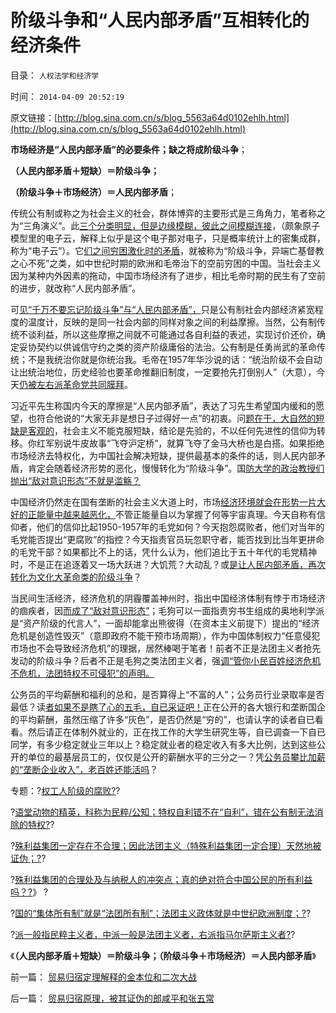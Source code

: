 # 阶级斗争和“人民内部矛盾”互相转化的经济条件

目录： `人权法学和经济学` 

时间： `2014-04-09 20:52:19` 

原文链接：[http://blog.sina.com.cn/s/blog_5563a64d0102ehlh.html](http://blog.sina.com.cn/s/blog_5563a64d0102ehlh.html)

**市场经济是“人民内部矛盾”的必要条件；缺之将成阶级斗争**；

**（人民内部矛盾＋短缺）＝阶级斗争；**

**（阶级斗争＋市场经济）＝人民内部矛盾**；

传统公有制或称之为社会主义的社会，群体博弈的主要形式是三角角力，笔者称之为“三角演义”。此[三个分类明显，但是边缘模糊，彼此之间模糊连接](../../../2012/4/9/被残杀的亲人，被灭绝的人性.md)，（颇象原子模型里的电子云，解释上似乎是这个电子那对电子，只是概率统计上的密集成群，称为“电子云”）。它[们之间穷困激化时的矛盾](../../../2012/4/9/文革为什么难以避免而且必须疯狂？.md)，就被称为“阶级斗争，异端亡基督教之心不死”之类，如中世纪时期的欧洲和毛帝治下的空前穷困的中国。当社会主义因为某种内外因素的拖动，中国市场经济有了进步，相比毛帝时期的民生有了空前的进步，就改称“人民内部矛盾”。

可[见“千万不要忘记阶级斗争”与“人民内部矛盾”，](../../../2011/11/23/阶级斗争是公有制瓦解的社会表现.md)只是公有制社会内部经济紧宽程度的温度计，反映的是同一社会内部的同样对象之间的利益摩擦。当然，公有制传统不谈利益，所以这些摩擦之间就不可能通过各自利益的表述，实现讨价还价，确定妥协契约以供诚信守约之类的资产阶级庸俗的法治。公有制是任勇尚武的革命传统；不是我统治你就是你统治我。毛帝在1957年华沙说的话：“统治阶级不会自动让出统治地位，历史经验也要革命推翻旧制度，一定要抢先打倒别人”（大意），今天[仍被左右派革命党共同膜拜](http://darthvad.blog.sohu.com/252061888.html)。

习近平先生称国内今天的摩擦是“人民内部矛盾”，表达了习先生希望国内缓和的愿望，也符合他说的“大家无非是想日子过得好一点”的初衷。问[题在于，大自然的短缺是客观的](../../../2012/2/19/科学进化论“同种相残，异种合作”的生物规律.md)，社会主义不能克服短缺，结论是先验的，不以任何先进性的信仰为转移。你红军别说牛皮故事“飞夺沪定桥”，就算飞夺了金马大桥也是白搭。如果拒绝市场经济去特权化，为中国社会解决短缺，提供最基本的条件的话，则人民内部矛盾，肯定会随着经济形势的恶化，慢慢转化为“阶级斗争”。国[防大学的政治教授们抛出“敌对意识形态”不就是滥觞？](../../../2013/8/25/“inalienable，不可让渡的权力”的“敌对意识形态”.md)

中国经济仍然走在国有垄断的社会主义大道上时，市场[经济环境就会在形势一片大好的正能量中越来越恶化，](../../../2013/4/10/“得过且过，那管日后洪水滔天”是中国社会的共识；.md)不管正能量自以为掌握了何等宇宙真理。今天自称有信仰者，他们的信仰比起1950-1957年的毛党如何？今天抱怨腐败者，他们对当年的毛党能否提出“更腐败”的指控？今天指责官员玩忽职守者，能否找到比当年更拼命的毛党干部？如果都比不上的话，凭什么认为，他们追比于五十年代的毛党精神时，不是正在追逐着又一场大跃进？大饥荒？大动乱？或[是让人民内部矛盾，再次转化为文化大革命类的阶级斗争](../../../2009/7/3/看看毛主席是怎样发动文革反腐的.md)？

当民间生活经济，经济危机的阴霾覆盖神州时，指出中国经济体制有悖于市场经济的痼疾者，因[而成了“敌对意识形态”](../../../2014/3/11/托克维尔和《旧制度与大革命》的推崇者，迷茫中的摇摆者.md)；毛狗可以一面指责穷书生组成的奥地利学派是“资产阶级的代言人”，一面却能拿出熊彼得（在资本主义前提下）提出的“经济危机是创造性毁灭”（意即政府不能干预市场周期），作为中国体制权力“任意侵犯市场也不会导致经济危机”的理据，居然棒喝于笔者！前者不正是法团主义者抢先发动的阶级斗争？后者不正是毛狗之类法团主义者，强[调“管你小民百姓经济危机不危机，法团特权不可侵犯”的声明。](../../../2014/3/23/自由主义及“古典的，新的”两种“自由主义”的区分.md)

公务员的平均薪酬和福利的总和，是否算得上“不富的人”；公务员行业录取率是否最低？读[者如果不是瞎了心的五毛，自已采证吧！](../../../2014/3/2/林语堂动物的精英称为民粹公知；公务员起哄加薪的法团主义.md)正在公开的各大银行和垄断国企的平均薪酬，虽然压缩了许多“灰色”，是否仍然是“穷的”，也请认字的读者自已看看。然后请正在体制外就业的，正在找工作的大学生研究生等，自已调查一下自已同学，有多少稳定就业三年以上？稳定就业者的稳定收入有多大比例，达到这些公开的单位的最基层员工的，仅仅是公开的薪酬水平的三分之一？凭[公务员攀比加薪的“垄断企业收入”，老百姓还能活吗](../../../2014/3/10/公务员起哄加薪，李总理发个话，体制外的老百姓怎么办？.md)？

专题：?[权工人阶级的腐败?](../../../2010/10/2/特权工人阶级的腐败.md)?

?[语堂动物的精英，科称为民粹/公知；特权自利错不在“自利”，错在公有制无法消除的特权?](../../../2014/3/2/林语堂动物的精英称为民粹公知；公务员起哄加薪的法团主义.md)?

?[殊利益集团一定存在不合理；因此法团主义（特殊利益集团一定合理）天然地被证伪；?](../../../2014/3/16/特殊利益集团的腐败，让贪官显得太无害.md)?

?[殊利益集团的合理处及与纳税人的冲突点；真的绝对符合中国公民的所有利益吗？?](../../../2014/3/22/特殊利益集团的合理处及与纳税人的冲突点.md)》
?

?[国的“集体所有制”就是“法团所有制”；法团主义政体就是中世纪欧洲制度；?](../../../2014/3/27/什么是法团和法团主义？农民是法团吗？自治是法团吗？.md)?

?[派一般指民粹主义者，中派一般是法团主义者，右派指马尔萨斯主义者?](../../../2014/4/1/公有制的三角演义“自由人vs民粹vs法团主义”，及权贵.md)?

《**（人民内部矛盾＋短缺）＝阶级斗争；（阶级斗争＋市场经济）＝人民内部矛盾**》

前一篇： [贸易归宿定理解释的金本位和二次大战](../../../2014/4/13/贸易归宿定理解释的金本位和二次大战.md)

后一篇： [贸易归宿原理，被其证伪的郎咸平和张五常](../../../2014/4/6/贸易归宿原理，被其证伪的郎咸平和张五常.md)

